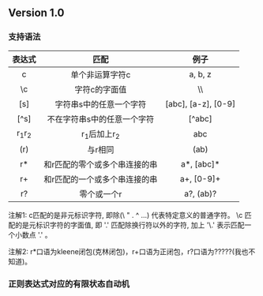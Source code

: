 ## Version 1.0



### 支持语法

|           表达式           |               匹配               |        例子         |
| :------------------------: | :------------------------------: | :-----------------: |
|             c              |         单个非运算字符c          |       a, b, z       |
|             \c             |          字符c的字面值           |         \\\         |
|            [s]             |     字符串s中的任意一个字符      | [abc], [a-z], [0-9] |
|            [^s]            |   不在字符串s中的任意一个字符    |       [^abc]        |
| r<sub>1</sub>r<sub>2</sub> | r<sub>1</sub>后加上r<sub>2</sub> |         abc         |
|            (r)             |             与r相同              |        (ab)         |
|             r*             |  和r匹配的零个或多个串连接的串   |     a*, [abc]\*     |
|             r+             |  和r匹配的一个或多个串连接的串   |     a+, [0-9]+      |
|             r?             |           零个或一个r            |      a?, (ab)?      |

注解1: c匹配的是非元标识字符, 即除(\ " . ^ ...) 代表特定意义的普通字符。 \c 匹配的是元标识字符的字面值, 即 '.' 匹配除换行符以外的字符, 加上 '\\.' 表示匹配一个小数点 '.' 。

注解2: r*口语为kleene闭包(克林闭包)，r+口语为正闭包，r?口语为?????(我也不知道)。



### 正则表达式对应的有限状态自动机